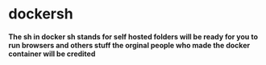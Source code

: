 # dockersh
#### The sh in docker sh stands for self hosted folders will be ready for you to run browsers and others stuff the orginal people who made the docker container will be credited
